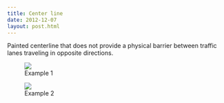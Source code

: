 ```yaml
---
title: Center line
date: 2012-12-07
layout: post.html
---
```


Painted centerline that does not provide a physical barrier between traffic lanes traveling in opposite directions.
<div class="gallery">
    <figure >
        <a class="modal-btn"><img src="/ml-road-safety-labeling/assets/graphics/images/center_2.jpg"></a>
        <figcaption> Example 1</figcaption>
    </figure> 
    <figure >
        <a class="modal-btn"><img src="/ml-road-safety-labeling/assets/graphics/images/center_1.jpg"></a>
        <figcaption> Example 2</figcaption>
    </figure> 
</div>